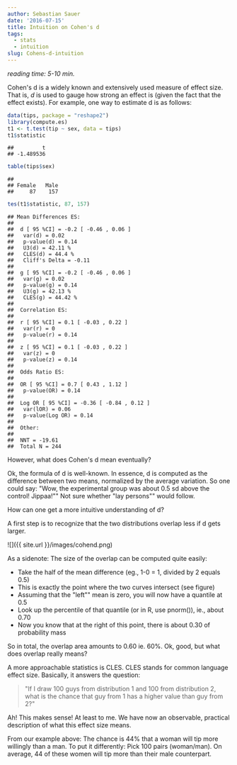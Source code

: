 ```yaml
---
author: Sebastian Sauer
date: '2016-07-15'
title: Intuition on Cohen's d
tags:
  - stats
  - intuition
slug: Cohens-d-intuition
---
```




*reading time: 5-10 min.*

Cohen's d is a widely known and extensively used measure of effect size. That is, *d* is used to gauge how strong an effect is (given the fact that the effect exists). For example, one way to estimate d is as follows:


```r
data(tips, package = "reshape2")
library(compute.es)
t1 <- t.test(tip ~ sex, data = tips)
t1$statistic
```

```
##         t 
## -1.489536
```

```r
table(tips$sex)
```

```
## 
## Female   Male 
##     87    157
```

```r
tes(t1$statistic, 87, 157)
```

```
## Mean Differences ES: 
##  
##  d [ 95 %CI] = -0.2 [ -0.46 , 0.06 ] 
##   var(d) = 0.02 
##   p-value(d) = 0.14 
##   U3(d) = 42.11 % 
##   CLES(d) = 44.4 % 
##   Cliff's Delta = -0.11 
##  
##  g [ 95 %CI] = -0.2 [ -0.46 , 0.06 ] 
##   var(g) = 0.02 
##   p-value(g) = 0.14 
##   U3(g) = 42.13 % 
##   CLES(g) = 44.42 % 
##  
##  Correlation ES: 
##  
##  r [ 95 %CI] = 0.1 [ -0.03 , 0.22 ] 
##   var(r) = 0 
##   p-value(r) = 0.14 
##  
##  z [ 95 %CI] = 0.1 [ -0.03 , 0.22 ] 
##   var(z) = 0 
##   p-value(z) = 0.14 
##  
##  Odds Ratio ES: 
##  
##  OR [ 95 %CI] = 0.7 [ 0.43 , 1.12 ] 
##   p-value(OR) = 0.14 
##  
##  Log OR [ 95 %CI] = -0.36 [ -0.84 , 0.12 ] 
##   var(lOR) = 0.06 
##   p-value(Log OR) = 0.14 
##  
##  Other: 
##  
##  NNT = -19.61 
##  Total N = 244
```

       

However, what does Cohen's d mean eventually?

Ok, the formula of d is well-known. In essence, d is computed as the difference between two means, normalized by the average variation. So one could say: "Wow, the experimental group was about 0.5 sd above the control! Jippaa!"" Not sure whether "lay persons"" would follow.

How can one get a more intuitive understanding of d?

A first step is to recognize that the two distributions overlap less if d gets larger.

![]({{ site.url }}/images/cohend.png)

As a sidenote: The size of the overlap can be computed quite easily:

- Take the half of the mean difference (eg., 1-0 = 1, divided by 2 equals 0.5)
- This is exactly the point where the two curves intersect (see figure)
- Assuming that the "left"" mean is zero, you will now have a quantile at 0.5
- Look up the percentile of that quantile (or in R, use pnorm()), ie., about 0.70
- Now you know that at the right of this point, there is about 0.30 of probability mass

So in total, the overlap area amounts to 0.60 ie. 60%. Ok, good, but what does overlap really means?

A more approachable statistics is CLES. CLES stands for common language effect size. Basically, it answers the question:

> "If I draw 100 guys from distribution 1 and 100 from distribution 2, what is the chance that guy from 1 has a higher value than guy from 2?"


Ah! This makes sense! At least to me. We have now an observable, practical description of what this effect size means.

From our example above: The chance is 44% that a woman will tip more willingly than a man. To put it differently: Pick 100 pairs (woman/man). On average, 44 of these women will tip more than their male counterpart.
